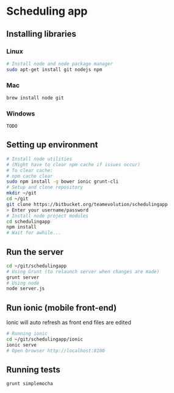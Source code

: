 # Scheduling app

## Installing libraries

### Linux
```bash
# Install node and node package manager
sudo apt-get install git nodejs npm
```

### Mac
```bash
brew install node git
```

### Windows
```
TODO
```

## Setting up environment
```bash
# Install node utilities
# (Might have to clear npm cache if issues occur)
# To clear cache:
# npm cache clear
sudo npm install -g bower ionic grunt-cli
# Setup and clone repository
mkdir ~/git
cd ~/git
git clone https://bitbucket.org/teamevolution/schedulingapp
> Enter your username/password
# Install node project modules
cd schedulingapp
npm install
# Wait for awhile...
```

## Run the server



```bash
cd ~/git/schedulingapp
# Using Grunt (to relaunch server when changes are made)
grunt server
# Using node
node server.js
```

## Run ionic (mobile front-end)

Ionic will auto refresh as front end files are edited

```bash
# Running ionic
cd ~/git/schedulingapp/ionic
ionic serve
# Open browser http://localhost:8100
```

## Running tests
```bash
grunt simplemocha
```